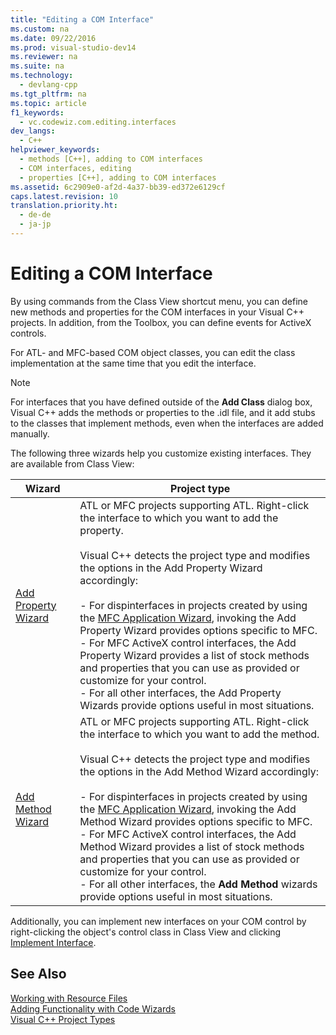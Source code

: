 ```yaml
---
title: "Editing a COM Interface"
ms.custom: na
ms.date: 09/22/2016
ms.prod: visual-studio-dev14
ms.reviewer: na
ms.suite: na
ms.technology: 
  - devlang-cpp
ms.tgt_pltfrm: na
ms.topic: article
f1_keywords: 
  - vc.codewiz.com.editing.interfaces
dev_langs: 
  - C++
helpviewer_keywords: 
  - methods [C++], adding to COM interfaces
  - COM interfaces, editing
  - properties [C++], adding to COM interfaces
ms.assetid: 6c2909e0-af2d-4a37-bb39-ed372e6129cf
caps.latest.revision: 10
translation.priority.ht: 
  - de-de
  - ja-jp
---
```

# Editing a COM Interface
By using commands from the Class View shortcut menu, you can define new methods and properties for the COM interfaces in your Visual C++ projects. In addition, from the Toolbox, you can define events for ActiveX controls.  
  
 For ATL- and MFC-based COM object classes, you can edit the class implementation at the same time that you edit the interface.  
  
> [!NOTE]
>  For interfaces that you have defined outside of the **Add Class** dialog box, Visual C++ adds the methods or properties to the .idl file, and it add stubs to the classes that implement methods, even when the interfaces are added manually.  
  
 The following three wizards help you customize existing interfaces. They are available from Class View:  
  
|Wizard|Project type|  
|------------|------------------|  
|[Add Property Wizard](../vs140/names--add-property-wizard.md)|ATL or MFC projects supporting ATL. Right-click the interface to which you want to add the property.<br /><br /> Visual C++ detects the project type and modifies the options in the Add Property Wizard accordingly:<br /><br /> -   For dispinterfaces in projects created by using the [MFC Application Wizard](../vs140/mfc-application-wizard.md), invoking the Add Property Wizard provides options specific to MFC.<br />-   For MFC ActiveX control interfaces, the Add Property Wizard provides a list of stock methods and properties that you can use as provided or customize for your control.<br />-   For all other interfaces, the Add Property Wizards provide options useful in most situations.|  
|[Add Method Wizard](../vs140/add-method-wizard.md)|ATL or MFC projects supporting ATL. Right-click the interface to which you want to add the method.<br /><br /> Visual C++ detects the project type and modifies the options in the Add Method Wizard accordingly:<br /><br /> -   For dispinterfaces in projects created by using the [MFC Application Wizard](../vs140/mfc-application-wizard.md), invoking the Add Method Wizard provides options specific to MFC.<br />-   For MFC ActiveX control interfaces, the Add Method Wizard provides a list of stock methods and properties that you can use as provided or customize for your control.<br />-   For all other interfaces, the **Add Method** wizards provide options useful in most situations.|  
  
 Additionally, you can implement new interfaces on your COM control by right-clicking the object's control class in Class View and clicking [Implement Interface](../vs140/implement-interface-wizard.md).  
  
## See Also  
 [Working with Resource Files](../vs140/working-with-resource-files.md)   
 [Adding Functionality with Code Wizards](../vs140/adding-functionality-with-code-wizards--c---.md)   
 [Visual C++ Project Types](../vs140/visual-c---project-types.md)